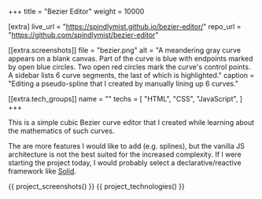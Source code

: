 +++
title = "Bezier Editor"
weight = 10000

[extra]
live_url = "https://spindlymist.github.io/bezier-editor/"
repo_url = "https://github.com/spindlymist/bezier-editor"

[[extra.screenshots]]
file = "bezier.png"
alt = "A meandering gray curve appears on a blank canvas. Part of the curve is blue with endpoints marked by open blue circles. Two open red circles mark the curve's control points. A sidebar lists 6 curve segments, the last of which is highlighted."
caption = "Editing a pseudo-spline that I created by manually lining up 6 curves."

[[extra.tech_groups]]
name = ""
techs = [
    "HTML",
    "CSS",
    "JavaScript",
]
+++

This is a simple cubic Bezier curve editor that I created while learning about the mathematics of such curves.

The are more features I would like to add (e.g. splines), but the vanilla JS architecture is not the best suited for the increased complexity. If I were starting the project today, I would probably select a declarative/reactive framework like [Solid](https://www.solidjs.com/).

{{ project_screenshots() }}
{{ project_technologies() }}
